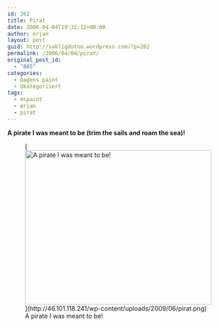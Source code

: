 ```yaml
---
id: 262
title: Pirat
date: 2006-04-04T19:32:12+00:00
author: orjan
layout: post
guid: http://sakligdotno.wordpress.com/?p=262
permalink: /2006/04/04/pirat/
original_post_id:
  - "865"
categories:
  - Dagens paint
  - Ukategorisert
tags:
  - mspaint
  - ørjan
  - pirat
---
```

**A pirate I was meant to be (trim the sails and roam the sea)!**
  
<figure id="attachment_264" style="width: 422px" class="wp-caption aligncenter">[<img src="http://46.101.118.241/wp-content/uploads/2009/06/pirat.png" alt="A pirate I was meant to be!" title="pirat" width="422" height="349" class="size-full wp-image-264" srcset="http://46.101.118.241/wp-content/uploads/2009/06/pirat.png 422w, http://46.101.118.241/wp-content/uploads/2009/06/pirat-300x248.png 300w" sizes="(max-width: 422px) 100vw, 422px" />](http://46.101.118.241/wp-content/uploads/2009/06/pirat.png)<figcaption class="wp-caption-text">A pirate I was meant to be!</figcaption></figure>